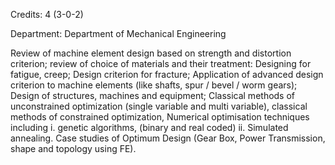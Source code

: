 Credits: 4 (3-0-2)

Department: Department of Mechanical Engineering

Review of machine element design based on strength and distortion criterion; review of choice of materials and their treatment: Designing for fatigue, creep; Design criterion for fracture; Application of advanced design criterion to machine elements (like shafts, spur / bevel / worm gears); Design of structures, machines and equipment; Classical methods of unconstrained optimization (single variable and multi variable), classical methods of constrained optimization, Numerical optimisation techniques including i. genetic algorithms, (binary and real coded) ii. Simulated annealing. Case studies of Optimum Design (Gear Box, Power Transmission, shape and topology using FE).